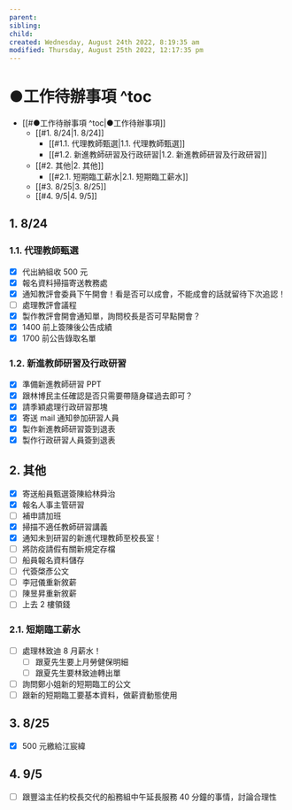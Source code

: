 ```yaml
---
parent: 
sibling: 
child: 
created: Wednesday, August 24th 2022, 8:19:35 am
modified: Thursday, August 25th 2022, 12:17:35 pm
---
```

# ●工作待辦事項 ^toc

- [[#●工作待辦事項 ^toc|●工作待辦事項]]
	- [[#1. 8/24|1. 8/24]]
		- [[#1.1. 代理教師甄選|1.1. 代理教師甄選]]
		- [[#1.2. 新進教師研習及行政研習|1.2. 新進教師研習及行政研習]]
	- [[#2. 其他|2. 其他]]
		- [[#2.1. 短期臨工薪水|2.1. 短期臨工薪水]]
	- [[#3. 8/25|3. 8/25]]
	- [[#4. 9/5|4. 9/5]]
## 1. 8/24
### 1.1. 代理教師甄選
- [x] 代出納組收 500 元
- [x] 報名資料掃描寄送教務處
- [x] 通知教評會委員下午開會！看是否可以成會，不能成會的話就留待下次追認！
- [ ] 處理教評會議程
- [x] 製作教評會開會通知單，詢問校長是否可早點開會？
- [x] 1400 前上簽陳後公告成績
- [x] 1700 前公告錄取名單
### 1.2. 新進教師研習及行政研習
- [x] 準備新進教師研習 PPT
- [x] 跟林博民主任確認是否只需要帶隨身碟過去即可？
- [x] 請季穎處理行政研習那塊
- [x] 寄送 mail 通知參加研習人員
- [x] 製作新進教師研習簽到退表
- [x] 製作行政研習人員簽到退表

## 2. 其他
- [x] 寄送船員甄選簽陳給林舜治
- [x] 報名人事主管研習
- [ ] 補申請加班
- [x] 掃描不適任教師研習講義
- [x] 通知未到研習的新進代理教師至校長室！
- [ ] 將防疫請假有關新規定存檔
- [ ] 船員報名資料儲存
- [ ] 代簽棨彥公文
- [ ] 李冠儀重新敘薪
- [ ] 陳昱昇重新敘薪
- [ ] 上去 2 樓領錢

### 2.1. 短期臨工薪水
- [ ] 處理林致迪 8 月薪水！
	- [ ] 跟夏先生要上月勞健保明細
	- [ ] 跟夏先生要林致迪轉出單
- [ ] 詢問鄭小姐新的短期臨工的公文
- [ ] 跟新的短期臨工要基本資料，做薪資動態使用

## 3. 8/25
- [x] 500 元繳給江宸緯

## 4. 9/5
- [ ] 跟豐溢主任約校長交代的船務組中午延長服務 40 分鐘的事情，討論合理性


